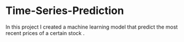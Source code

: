 # Time-Series-Prediction
 In this project I created a  machine learning model that  predict the most recent prices  of a certain stock .
